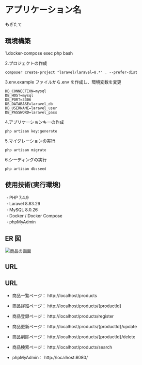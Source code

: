 # アプリケーション名

もぎたて

## 環境構築

1.docker-compose exec php bash

2.プロジェクトの作成

```
composer create-project "laravel/laravel=8.*" . --prefer-dist
```

3.env.example ファイルから.env を作成し、環境変数を変更

```
DB_CONNECTION=mysql
DB_HOST=mysql
DB_PORT=3306
DB_DATABASE=laravel_db
DB_USERNAME=laravel_user
DB_PASSWORD=laravel_pass
```

4.アプリケーションキーの作成

```
php artisan key:generate
```

5.マイグレーションの実行

```
php artisan migrate
```

6.シーディングの実行

```
php artisan db:seed
```

## 使用技術(実行環境)

・PHP 7.4.9<br>
・Laravel 8.83.29<br>
・MySQL 8.0.26<br>
・Docker / Docker Compose<br>
・phpMyAdmin<br>

## ER 図

![商品の画面](./products.png)


## URL

## URL

- 商品一覧ページ： http://localhost/products

- 商品詳細ページ： http://localhost/products/{productId}

- 商品登録ページ： http://localhost/products/register

- 商品更新ページ： http://localhost/products/{productId}/update

- 商品削除ページ： http://localhost/products/{productId}/delete

- 商品検索ページ： http://localhost/products/search

- phpMyAdmin： http://localhost:8080/
